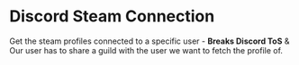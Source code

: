 #  Discord Steam Connection
Get the steam profiles connected to a specific user - **Breaks Discord ToS** & Our user has to share a guild with the user we want to fetch the profile of.
